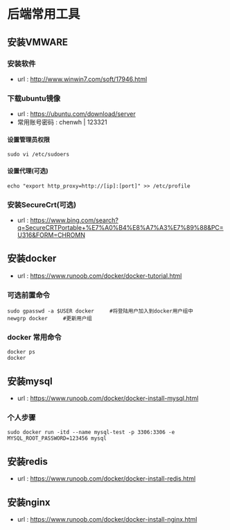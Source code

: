 # 后端常用工具
## 安装VMWARE
### 安装软件 
- url : http://www.winwin7.com/soft/17946.html
### 下载ubuntu镜像
- url : https://ubuntu.com/download/server
- 常用账号密码 : chenwh | 123321
#### 设置管理员权限
```shell
sudo vi /etc/sudoers
```
#### 设置代理(可选)
```shell
echo "export http_proxy=http://[ip]:[port]" >> /etc/profile
```
### 安装SecureCrt(可选)
- url : https://www.bing.com/search?q=SecureCRTPortable+%E7%A0%B4%E8%A7%A3%E7%89%88&PC=U316&FORM=CHROMN
## 安装docker 
- url : https://www.runoob.com/docker/docker-tutorial.html
### 可选前置命令
```shell
sudo gpasswd -a $USER docker     #将登陆用户加入到docker用户组中
newgrp docker     #更新用户组
```
### docker 常用命令

```shell
docker ps
docker 
```
## 安装mysql
- url : https://www.runoob.com/docker/docker-install-mysql.html
### 个人步骤
```shell
sudo docker run -itd --name mysql-test -p 3306:3306 -e MYSQL_ROOT_PASSWORD=123456 mysql
```
## 安装redis
- url : https://www.runoob.com/docker/docker-install-redis.html
## 安装nginx
- url : https://www.runoob.com/docker/docker-install-nginx.html


